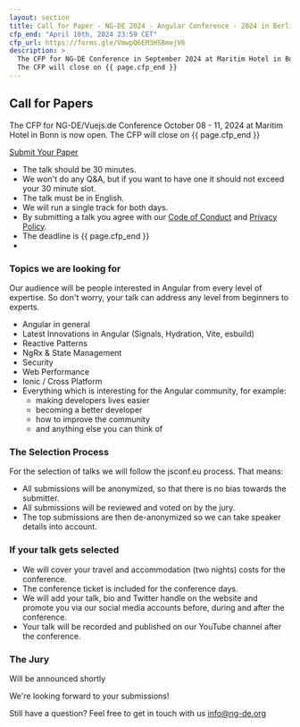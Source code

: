 ```yaml
---
layout: section
title: Call for Paper - NG-DE 2024 - Angular Conference - 2024 in Berlin
cfp_end: "April 10th, 2024 23:59 CET"
cfp_url: https://forms.gle/VmwpQ6EM3HSBmejV6
description: >
  The CFP for NG-DE Conference in September 2024 at Maritim Hotel in Bonn is now open.
  The CFP will close on {{ page.cfp_end }}
---
```


## Call for Papers
<!-- Our call for paper is now closed. We will start the selection process soon and announce the schedule here and on <a target="_blank" href="{{ site.data.socialmedia.twitter.url }}">twitter</a>. -->

The CFP for NG-DE/Vuejs.de Conference October 08 - 11, 2024 at Maritim Hotel in Bonn is now open.
The CFP will close on {{ page.cfp_end }}
<div class="cfp">
  <div class="cfp__cta">
    <a class="button button--xlarge" href="{{ page.cfp_url }}" target="_blank" rel="nofollow noopener">
      <span class="button__scale">Submit Your Paper</span>
    </a>
  </div>
</div>

- The talk should be 30 minutes.
- We won't do any Q&A, but if you want to have one it should not exceed your 30 minute slot.
- The talk must be in English.
- We will run a single track for both days.
- By submitting a talk you agree with our [Code of Conduct](/code-of-conduct/) and [Privacy Policy](/privacy-policy/).
- The deadline is {{ page.cfp_end }}
- 
### Topics we are looking for
Our audience will be people interested in Angular from every level of expertise. So don't worry, your talk can address any level from beginners to experts.
- Angular in general
- Latest Innovations in Angular (Signals, Hydration, Vite, esbuild)
- Reactive Patterns
- NgRx & State Management
- Security
- Web Performance
- Ionic / Cross Platform
- Everything which is interesting for the Angular community, for example:
  - making developers lives easier
  - becoming a better developer
  - how to improve the community
  - and anything else you can think of

### The Selection Process

For the selection of talks we will follow the jsconf.eu process. That means:

- All submissions will be anonymized, so that there is no bias towards the submitter.
- All submissions will be reviewed and voted on by the jury.
- The top submissions are then de-anonymized so we can take speaker details into account.

### If your talk gets selected

- We will cover your travel and accommodation (two nights) costs for the conference.
- The conference ticket is included for the conference days.
- We will add your talk, bio and Twitter handle on the website and promote you via our social media accounts before, during and after the conference.
- Your talk will be recorded and published on our YouTube channel after the conference.

### The Jury

Will be announced shortly

We're looking forward to your submissions!

Still have a question?
Feel free to get in touch with us [info@ng-de.org](mailto:info@ng-de.org)

